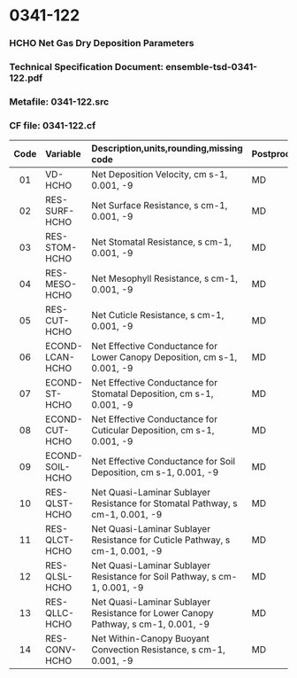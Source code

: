 # 0341-122
### HCHO Net Gas Dry Deposition Parameters
### Technical Specification Document: ensemble-tsd-0341-122.pdf
### Metafile: 0341-122.src
### CF file: 0341-122.cf
|Code|Variable|Description,units,rounding,missing code|Postprocessing|
|:-:|:-|:-|:-|
|01|VD-HCHO|Net Deposition Velocity, cm s-1, 0.001, -9|MD|
|02|RES-SURF-HCHO|Net Surface Resistance, s cm-1, 0.001, -9|MD|
|03|RES-STOM-HCHO|Net Stomatal Resistance, s cm-1, 0.001, -9|MD|
|04|RES-MESO-HCHO|Net Mesophyll Resistance, s cm-1, 0.001, -9|MD|
|05|RES-CUT-HCHO|Net Cuticle Resistance, s cm-1, 0.001, -9|MD|
|06|ECOND-LCAN-HCHO|Net Effective Conductance for Lower Canopy Deposition, cm s-1, 0.001, -9|MD|
|07|ECOND-ST-HCHO|Net Effective Conductance for Stomatal Deposition, cm s-1, 0.001, -9|MD|
|08|ECOND-CUT-HCHO|Net Effective Conductance for Cuticular Deposition, cm s-1, 0.001, -9|MD|
|09|ECOND-SOIL-HCHO|Net Effective Conductance for Soil Deposition, cm s-1, 0.001, -9|MD|
|10|RES-QLST-HCHO|Net Quasi-Laminar Sublayer Resistance for Stomatal Pathway, s cm-1, 0.001, -9|MD|
|11|RES-QLCT-HCHO|Net Quasi-Laminar Sublayer Resistance for Cuticle Pathway, s cm-1, 0.001, -9|MD|
|12|RES-QLSL-HCHO|Net Quasi-Laminar Sublayer Resistance for Soil  Pathway, s cm-1, 0.001, -9|MD|
|13|RES-QLLC-HCHO|Net Quasi-Laminar Sublayer Resistance for Lower Canopy Pathway, s cm-1, 0.001, -9|MD|
|14|RES-CONV-HCHO|Net Within-Canopy Buoyant Convection Resistance, s cm-1, 0.001, -9|MD|
